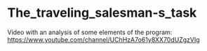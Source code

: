 ﻿# The_traveling_salesman-s_task
Video with an analysis of some elements of the program: https://www.youtube.com/channel/UChHzA7o61y8XX70dUZgzVIg
